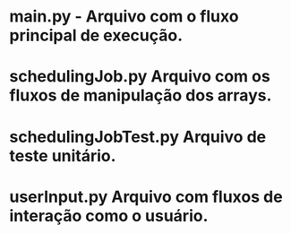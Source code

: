 # main.py - Arquivo com o fluxo principal de execução.
# schedulingJob.py Arquivo com os fluxos de manipulação dos arrays.
# schedulingJobTest.py Arquivo de teste unitário.
# userInput.py Arquivo com fluxos de interação como o usuário.
